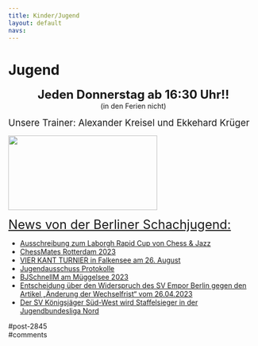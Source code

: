 ```yaml
---
title: Kinder/Jugend 
layout: default
navs:
---
```

<div class="post-2845 page type-page status-publish hentry" id="post-2845">
<h1 class="entry-title">Jugend</h1>
<div class="entry-content">
<p style="text-align: center;"><strong><span style="font-size: 18pt;">Jeden Donnerstag ab 16:30 Uhr!!</span><br/>
</strong>(in den Ferien nicht)</p>
<p><span style="font-size: 14pt;">Unsere Trainer: Alexander Kreisel und Ekkehard Krüger</span></p>
<p><a href="https://www.narva-schach.de/wordpress/wp-content/uploads/2018/03/0002farbe.jpg"><img alt="" class="size-medium wp-image-3899 aligncenter" decoding="async" height="150" sizes="(max-width: 300px) 100vw, 300px" src="https://www.narva-schach.de/wordpress/wp-content/uploads/2018/03/0002farbe-300x150.jpg" srcset="https://www.narva-schach.de/wordpress/wp-content/uploads/2018/03/0002farbe-300x150.jpg 300w, https://www.narva-schach.de/wordpress/wp-content/uploads/2018/03/0002farbe-768x384.jpg 768w, https://www.narva-schach.de/wordpress/wp-content/uploads/2018/03/0002farbe-1024x512.jpg 1024w, https://www.narva-schach.de/wordpress/wp-content/uploads/2018/03/0002farbe.jpg 1184w" width="300"/></a></p>
<p><span style="text-decoration-line: underline; font-size: 1.8em;">News von der Berliner Schachjugend:</span></p>
<ul><!--via SimplePie with RSSImport--><li><a href="https://www.schachjugend-in-berlin.de/ausschreibung-zum-laborgh-rapid-cup-von-chess-jazz/" title="Ausschreibung zum Laborgh Rapid Cup von Chess &amp; Jazz">Ausschreibung zum Laborgh Rapid Cup von Chess &amp; Jazz</a></li><li><a href="https://www.schachjugend-in-berlin.de/chessmates-rotterdam-2023/" title="ChessMates Rotterdam 2023">ChessMates Rotterdam 2023</a></li><li><a href="https://www.schachjugend-in-berlin.de/vier-kant-turnier-in-falkensee-am-26-august/" title="VIER KANT TURNIER in Falkensee am 26. August">VIER KANT TURNIER in Falkensee am 26. August</a></li><li><a href="https://www.schachjugend-in-berlin.de/jugendausschuss-protokolle/" title="Jugendausschuss Protokolle">Jugendausschuss Protokolle</a></li><li><a href="https://www.schachjugend-in-berlin.de/bjschnellm-am-mueggelsee-2023/" title="BJSchnellM am Müggelsee 2023">BJSchnellM am Müggelsee 2023</a></li><li><a href="https://www.schachjugend-in-berlin.de/entscheidung-ueber-den-widerspruch-des-sv-empor-berlin-gegen-den-artikel-aenderung-der-wechselfrist-vom-26-04-2023/" title="Entscheidung über den Widerspruch des SV Empor Berlin gegen den Artikel „Änderung der Wechselfrist“ vom 26.04.2023">Entscheidung über den Widerspruch des SV Empor Berlin gegen den Artikel „Änderung der Wechselfrist“ vom 26.04.2023</a></li><li><a href="https://www.schachjugend-in-berlin.de/der-sv-koenigsjaeger-sued-west-wird-staffelsieger-in-der-jugendbundesliga-nord/" title="Der SV Königsjäger Süd-West wird Staffelsieger in der Jugendbundesliga Nord">Der SV Königsjäger Süd-West wird Staffelsieger in der Jugendbundesliga Nord</a></li></ul>
</div><!-- .entry-content -->
</div> #post-2845 
<div id="comments">
</div> #comments 
